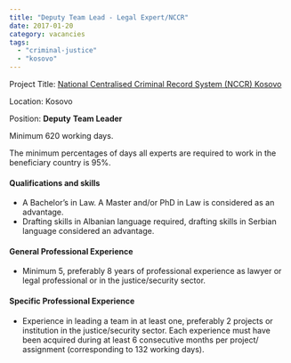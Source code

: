 ```yaml
---
title: "Deputy Team Lead - Legal Expert/NCCR"
date: 2017-01-20
category: vacancies
tags: 
  - "criminal-justice"
  - "kosovo"
---
```


Project Title: [National Centralised Criminal Record System (NCCR) Kosovo](http://epm.lv/shortlist-national-centralised-criminal-record-system-in-kosovo/)

Location: Kosovo

Position: **Deputy** **Team Leader**

Minimum 620 working days.

The minimum percentages of days all experts are required to work in the beneficiary country is 95%.

#### Qualifications and skills

- A Bachelor’s in Law. A Master and/or PhD in Law is considered as an advantage.
- Drafting skills in Albanian language required, drafting skills in Serbian language considered an advantage.

#### General Professional Experience

- Minimum 5, preferably 8 years of professional experience as lawyer or legal professional or in the justice/security sector.

#### Specific Professional Experience

- Experience in leading a team in at least one, preferably 2 projects or institution in the justice/security sector. Each experience must have been acquired during at least 6 consecutive months per project/ assignment (corresponding to 132 working days).
